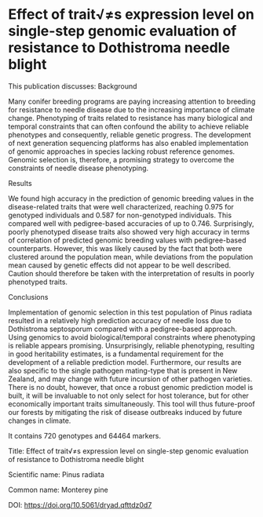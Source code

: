 # Effect of trait√≠s expression level on single-step genomic evaluation of resistance to Dothistroma needle blight

This publication discusses: Background

Many conifer breeding programs are paying increasing attention to breeding for resistance to needle disease due to the increasing importance of climate change. Phenotyping of traits related to resistance has many biological and temporal constraints that can often confound the ability to achieve reliable phenotypes and consequently, reliable genetic progress. The development of next generation sequencing platforms has also enabled implementation of genomic approaches in species lacking robust reference genomes. Genomic selection is, therefore, a promising strategy to overcome the constraints of needle disease phenotyping.



Results

We found high accuracy in the prediction of genomic breeding values in the disease-related traits that were well characterized, reaching 0.975 for genotyped individuals and 0.587 for non-genotyped individuals. This compared well with pedigree-based accuracies of up to 0.746. Surprisingly, poorly phenotyped disease traits also showed very high accuracy in terms of correlation of predicted genomic breeding values with pedigree-based counterparts. However, this was likely caused by the fact that both were clustered around the population mean, while deviations from the population mean caused by genetic effects did not appear to be well described. Caution should therefore be taken with the interpretation of results in poorly phenotyped traits.



Conclusions

Implementation of genomic selection in this test population of Pinus radiata resulted in a relatively high prediction accuracy of needle loss due to Dothistroma septosporum compared with a pedigree-based approach. Using genomics to avoid biological/temporal constraints where phenotyping is reliable appears promising. Unsurprisingly, reliable phenotyping, resulting in good heritability estimates, is a fundamental requirement for the development of a reliable prediction model. Furthermore, our results are also specific to the single pathogen mating-type that is present in New Zealand, and may change with future incursion of other pathogen varieties. There is no doubt, however, that once a robust genomic prediction model is built, it will be invaluable to not only select for host tolerance, but for other economically important traits simultaneously. This tool will thus future-proof our forests by mitigating the risk of disease outbreaks induced by future changes in climate.

It contains 720 genotypes and 64464 markers.

Title: Effect of trait√≠s expression level on single-step genomic evaluation of resistance to Dothistroma needle blight

Scientific name: Pinus radiata

Common name: Monterey pine

DOI: https://doi.org/10.5061/dryad.qfttdz0d7


